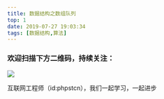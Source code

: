 ```yaml
---
title: 数据结构之数组队列
top: 1
date: 2019-07-27 19:03:34
tags: [数据结构,算法]
---
```

### 欢迎扫描下方二维码，持续关注：
![](http://ww1.sinaimg.cn/large/a616b9a4gy1g4xzv954a4j20760763yo.jpg)

互联网工程师（id:phpstcn），我们一起学习，一起进步